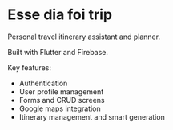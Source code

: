 # Esse dia foi trip
Personal travel itinerary assistant and planner.

Built with Flutter and Firebase.

Key features:
  - Authentication
  - User profile management
  - Forms and CRUD screens
  - Google maps integration
  - Itinerary management and smart generation
